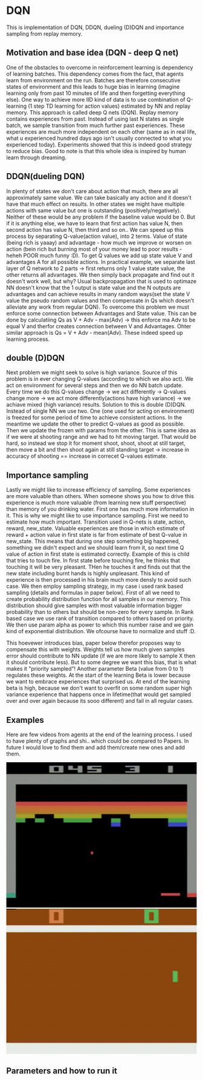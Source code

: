 # DQN
This is implementation of DQN, DDQN, dueling (D)DQN and importance sampling from replay memory.

## Motivation and base idea (DQN - deep Q net)
One of the obstacles to overcome in reinforcement learning is dependency of learning batches. This dependency comes from the fact, that agents learn from environment on the run. Batches are therefore consecutive states of environment and this leads to huge bias in learning (imagine learning only from past 10 minutes of life and then forgetting everything else). 
One way to achieve more IID kind of data is to use combination of Q-learning (1 step TD learning for action values) estimated by NN and replay memory. This approach is called deep Q nets (DQN). Replay memory contains experiences from past. Instead of using last N states as single batch, we sample transition from much further past experiences. These experiences are much more independent on each other (same as in real life, what u experienced hundred days ago isn't usually connected to what you experienced today). Experiments showed that this is indeed good strategy to reduce bias. Good to note is that this whole idea is inspired by human learn through dreaming.

## DDQN(dueling DQN)
In plenty of states we don't care about action that much, there are all approximately same value. We can take basically any action and it doesn't have that much effect on results. In other states we might have multiple actions with same value but one is outstanding (positively/negatively). Neither of these would be any problem if the baseline value would be 0. But if it is anything else, we have to learn that first action has value N, then second action has value N, then third and so on.. We can speed up this process by separating Q-value(action value), into 2 terms. Value of state (being rich is yaaay) and advantage - how much we improve or worsen on action (bein rich but burning most of your money lead to poor results - heheh POOR much funny :D). To get Q values we add up state value V and advantages A for all possible actions. In practical example, we separate last layer of Q network to 2 parts -> first returns only 1 value state value, the other returns all advantages. We then simply back propagate and find out it doesn't work well, but why? Usual backpropagation that is used to optimaze NN doesn't know that the 1 output is state value and the N outputs are advantages and can achieve results in many random ways(set the state V value the pseudo random values and then compensate in Qs which doesn't alleviate any work from regular DQN). To overcome this problem we must enforce some connection between Advantages and State value. This can be done by calculatiing Qs as V + Adv - max(Adv) -> this enforce ma Adv to be equal V and therfor creates connection between V and Advantages. Ohter similar approach is Qs = V + Adv - mean(Adv). These indeed speed up learning process.

## double (D)DQN
Next problem we might seek to solve is high variance. Source of this problem is in ever changing Q-values (according to which we also act). We act on environment for several steps and then we do NN batch update. Every time we do this Q-values change -> we act differently -> Q-values change more -> we act more differently(actions have high variance) -> we achiave mixed (high variance) results. Solution to this is double (D)DQN. Instead of single NN we use two. One (one used for acting on environment) is freezed for some period of time to achieve consistent actions. In the meantime we update the other to predict Q-values as good as possible. Then we update the frozen with params from the other. This is same idea as if we were at shooting range and we had to hit moving target. That would be hard, so instead we stop it for moment shoot, shoot, shoot at still target, then move a bit and then shoot again at still standing target -> increase in accuracy of shooting == increase in correcet Q-values estimate. 

## Importance sampling
Lastly we might like to increase efficiency of sampling. Some experiences are more valuable than others. When someone shows you how to drive this experience is much more valuable (from learning new stuff perspective) than memory of you drinking water. First one has much more information in it. This is why we might like to use importance sampling. First we need to estimate how much important. Transition used in Q-nets is state, action, reward, new_state. Valuable experiences are those in which estimate of reward + action value in first state is far from estimate of best Q-value in new_state. This means that during one step something big happened, something we didn't expect and we should learn from it, so next time Q value of action in first state is estimated correctly. Example of this is child that tries to touch fire. In first state before touching fire, he thinks that touching it will be very pleasant. THen he touches it and finds out that the new state including burnt hands is highly unpleasant. This kind of experience is then processed in his brain much more densly to avoid such case.
We then employ sampling strategy, in my case i used rank based sampling (details and formulas in paper below). First of all we need to create probability distribution function for all samples in our memory. This distribution should give samples with most valuable information bigger probability than to others but should be non-zero for every sample. In Rank based case we use rank of transition compared to others based on priority. We then use param alpha as power to which this number raise and we gain kind of exponential distribution. We ofcourse have to normalize and stuff :D.

This hoevewer introduces bias, paper below therefor proposes way to compensate this with weights. Weights tell us how much given samples error should contribute to NN update (if we are more likely to sample X then it should contribute less). But to some degree we want this bias, that is what makes it "priority sampled"! Another parameter Beta (value from 0 to 1) regulates these weights. At the start of the learning Beta is lower because we want to embrace experiences that surprised us. At end of the learning beta is high, because we don't want to overfit on some random super high variance experience that happens once in lifetime(that would get sampled over and over again because its sooo different) and fail in all regular cases.

## Examples
Here are few videos from agents at the end of the learning process. I used to have plenty of graphs and shi.. which could be compared to Papers. In future I would love to find them and add them/create new ones and add them.

![breakout](https://github.com/DanielKarasek/DQN/blob/master/videos_readme/breakout.gif)
![pong](https://github.com/DanielKarasek/DQN/blob/master/videos_readme/pong.gif)


## Parameters and how to run it
